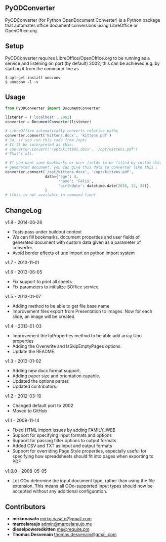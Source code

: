 ## PyODConverter

PyODConverter (for Python OpenDocument Converter) is a Python package that
automates office document conversions using LibreOffice or OpenOffice.org.

## Setup

PyODConverter requires LibreOffice/OpenOffice.org to be running as a service
and listening on port (by default) 2002; this can be achieved e.g. by starting
it from the command line as
```
$ apt-get install unoconv
$ unoconv -l -v
```

## Usage

```python
from PyODConverter import DocumentConverter

listener = ('localhost', 2002)
converter = DocumentConverter(listener)

# LibreOffice automatically converts relative paths
converter.convert('kittens.docx', 'kittens.pdf')
# So, if you run this code from /opt/
# It'll be interpreted as this:
# converter.convert('/opt/kittens.docx', '/opt/kittens.pdf')
# That's all.

# If you want some bookmarks or user fields to be filled by custom data on
# generated document, you can give this data to converter like this :
converter.convert('/opt/kittens.docx', '/opt/kittens.pdf',
                  data={'age': 4, 
                        'name': 'Felix',
                        'birthdate': datetime.date(2010, 12, 24)},
                  )
# (this is not available in command line)

```

## ChangeLog

v1.8 - 2014-06-28

* Tests pass under buildout context
* We can fill bookmarks, document properties and user fields of generated document
  with custom data given as a parameter of converter.
* Avoid border effects of uno import on python import system

v1.7 - 2013-11-01

v1.6 - 2013-06-05
* Fix support to print all sheets
* Fix parameters to initialize SOffice service

v1.5 - 2013-01-07

* Adding method to be able to get file base name
* Improvement files export from Presentation to Images. Now for each
  slide, an image will be created.

v1.4 - 2013-01-03

* Improvement the toProperties method to be able add array Uno properties
* Adding the Overwrite and IsSkipEmptyPages options.
* Update the README.

v1.3 - 2013-01-02

* Adding new docx format support.
* Adding paper size and orientation capable.
* Updated the options parser.
* Updated contributors.

v1.2 - 2012-03-10

* Changed default port to 2002
* Moved to GitHub

v1.1 - 2009-11-14

* Fixed HTML import issues by adding FAMILY\_WEB
* Support for specifying input formats and options
* Support for passing filter options to output formats
* Added CSV and TXT as input and output formats
* Support for overriding Page Style properties, especially useful for specifying
  how spreadsheets should fit into pages when exporting to PDF

v1.0.0 - 2008-05-05

* Let OOo determine the input document type, rather than using the file
  extension. This means all OOo-supported input types should now be accepted
  without any additional configuration.

## Contributors ##

* __mirkonasato__ <mirko.nasato@gmail.com>
* __marcelaraujo__ <admin@marcelaraujo.me>
* __dieselpoweredkitten__ <me@require.pm>
* __Thomas Desvenain__ <thomas.desvenain@gmail.com>
